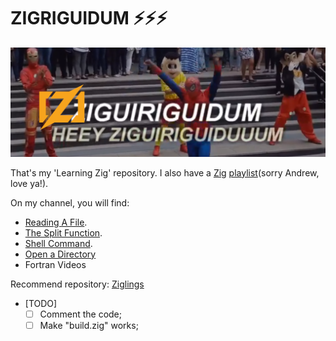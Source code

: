 # ZIGRIGUIDUM ⚡️⚡️⚡️

![](./zigriguidum.png)

That's my 'Learning Zig' repository. I also have a [Zig](https://ziglang.org/) [playlist](https://www.youtube.com/playlist?list=PLMeH-L7tg--DutJTYrSBayTdPOY279bhN)(sorry Andrew, love ya!). 

On my channel, you will find:
  * [Reading A File](https://www.youtube.com/watch?v=7vThgi3I-PA&list=PLMeH-L7tg--DutJTYrSBayTdPOY279bhN&ab_channel=Fortran4duck).
  * [The Split Function](https://www.youtube.com/watch?v=9xMsJYThtv8&list=PLMeH-L7tg--DutJTYrSBayTdPOY279bhN&index=2&ab_channel=Fortran4duck).
  * [Shell Command](https://www.youtube.com/watch?v=maFUpUtpTYs&list=PLMeH-L7tg--DutJTYrSBayTdPOY279bhN&index=3&ab_channel=Fortran4duck).
  * [Open a Directory](https://www.youtube.com/watch?v=5Ada9RZdqKE&t=95s)
  * Fortran Videos

Recommend repository: [Ziglings](https://github.com/ratfactor/ziglings)

 - [TODO] 
    * [ ] Comment the code;
    * [ ] Make "build.zig" works;
